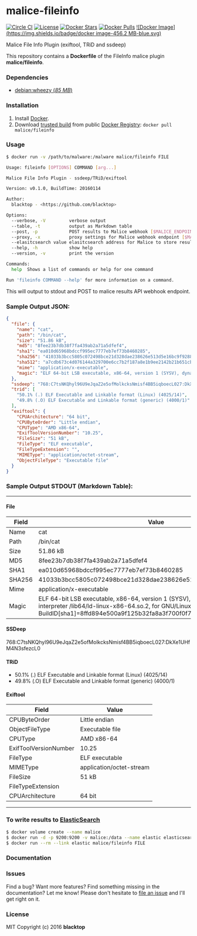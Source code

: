 malice-fileinfo
===============

[![Circle CI](https://circleci.com/gh/maliceio/malice-fileinfo.png?style=shield)](https://circleci.com/gh/maliceio/malice-fileinfo) [![License](http://img.shields.io/:license-mit-blue.svg)](http://doge.mit-license.org) [![Docker Stars](https://img.shields.io/docker/stars/malice/fileinfo.svg)](https://hub.docker.com/r/malice/fileinfo/) [![Docker Pulls](https://img.shields.io/docker/pulls/malice/fileinfo.svg)](https://hub.docker.com/r/malice/fileinfo/) [![Docker Image](https://img.shields.io/badge/docker image-456.2 MB-blue.svg)](https://hub.docker.com/r/malice/fileinfo/)

Malice File Info Plugin (exiftool, TRiD and ssdeep)

This repository contains a **Dockerfile** of the FileInfo malice plugin **malice/fileinfo**.

### Dependencies

-	[debian:wheezy (*85 MB*\)](https://index.docker.io/_/debian/)

### Installation

1.	Install [Docker](https://www.docker.io/).
2.	Download [trusted build](https://hub.docker.com/r/malice/fileinfo/) from public [Docker Registry](https://index.docker.io/): `docker pull malice/fileinfo`

### Usage

```bash
$ docker run -v /path/to/malware:/malware malice/fileinfo FILE

Usage: fileinfo [OPTIONS] COMMAND [arg...]

Malice File Info Plugin - ssdeep/TRiD/exiftool

Version: v0.1.0, BuildTime: 20160114

Author:
  blacktop - <https://github.com/blacktop>

Options:                                                                                                                  
  --verbose, -V         verbose output                                                                                    
  --table, -t           output as Markdown table                                                                          
  --post, -p            POST results to Malice webhook [$MALICE_ENDPOINT]                                                 
  --proxy, -x           proxy settings for Malice webhook endpoint [$MALICE_PROXY]                                        
  --elasitcsearch value elasitcsearch address for Malice to store results [$MALICE_ELASTICSEARCH]                         
  --help, -h            show help                                                                                         
  --version, -v         print the version                                                                                 

Commands:                                                                                                                 
  help  Shows a list of commands or help for one command                                                                  

Run 'fileinfo COMMAND --help' for more information on a command.
```

This will output to stdout and POST to malice results API webhook endpoint.

### Sample Output JSON:

```json
{
  "file": {
    "name": "cat",
    "path": "/bin/cat",
    "size": "51.86 kB",
    "md5": "8fee23b7db38f7fa439ab2a71a5dfef4",
    "sha1": "ea010d65968bdccf995ec7777eb7ef73b8460285",
    "sha256": "41033b3bcc5805c072498bce21d328dae238626e513d5e16bc9f928864a8936e",
    "sha512": "a7cdb673c4d076144a329700e6cc7b2f187a8e1b9ee2142b21b651cbe600af50b44d8c3c9c8fa800c941916568983d205fa5e3205680473943974711efee25dc",
    "mime": "application/x-executable",
    "magic": "ELF 64-bit LSB executable, x86-64, version 1 (SYSV), dynamically linked, interpreter /lib64/ld-linux-x86-64.so.2, for GNU/Linux 2.6.26, BuildID[sha1]=8ffd894e500a9f125b32fa8a3f700f0f710961de, stripped"
  },
  "ssdeep": "768:C7tsNKQhyl96U9eJqaZ2e5ofMolkcksNmisf4BB5iqboecL027:DkXe1UHfM4N3sfezcL0",
  "trid": [
    "50.1% (.) ELF Executable and Linkable format (Linux) (4025/14)",
    "49.8% (.O) ELF Executable and Linkable format (generic) (4000/1)"
  ],
  "exiftool": {
    "CPUArchitecture": "64 bit",
    "CPUByteOrder": "Little endian",
    "CPUType": "AMD x86-64",
    "ExifToolVersionNumber": "10.25",
    "FileSize": "51 kB",
    "FileType": "ELF executable",
    "FileTypeExtension": "",
    "MIMEType": "application/octet-stream",
    "ObjectFileType": "Executable file"
  }
}
```

### Sample Output STDOUT (Markdown Table):

---

#### File
| Field  | Value                                                                                                                                                                                                    |
| ------ | -------------------------------------------------------------------------------------------------------------------------------------------------------------------------------------------------------- |
| Name   | cat                                                                                                                                                                                                      |
| Path   | /bin/cat                                                                                                                                                                                                 |
| Size   | 51.86 kB                                                                                                                                                                                                 |
| MD5    | 8fee23b7db38f7fa439ab2a71a5dfef4                                                                                                                                                                         |
| SHA1   | ea010d65968bdccf995ec7777eb7ef73b8460285                                                                                                                                                                 |
| SHA256 | 41033b3bcc5805c072498bce21d328dae238626e513d5e16bc9f928864a8936e                                                                                                                                         |
| Mime   | application/x-executable                                                                                                                                                                                 |
| Magic  | ELF 64-bit LSB executable, x86-64, version 1 (SYSV), dynamically linked, interpreter /lib64/ld-linux-x86-64.so.2, for GNU/Linux 2.6.26, BuildID[sha1]=8ffd894e500a9f125b32fa8a3f700f0f710961de, stripped |

#### SSDeep
768:C7tsNKQhyl96U9eJqaZ2e5ofMolkcksNmisf4BB5iqboecL027:DkXe1UHfM4N3sfezcL0

#### TRiD
 -  50.1% (.) ELF Executable and Linkable format (Linux) (4025/14)
 -  49.8% (.O) ELF Executable and Linkable format (generic) (4000/1)

#### Exiftool
| Field                 | Value                    |
| --------------------- | ------------------------ |
| CPUByteOrder          | Little endian            |
| ObjectFileType        | Executable file          |
| CPUType               | AMD x86-64               |
| ExifToolVersionNumber | 10.25                    |
| FileType              | ELF executable           |
| MIMEType              | application/octet-stream |
| FileSize              | 51 kB                    |
| FileTypeExtension     |                          |
| CPUArchitecture       | 64 bit                   |

---

### To write results to [ElasticSearch](https://www.elastic.co/products/elasticsearch)

```bash
$ docker volume create --name malice
$ docker run -d -p 9200:9200 -v malice:/data --name elastic elasticsearch
$ docker run --rm --link elastic malice/fileinfo FILE
```

### Documentation

### Issues

Find a bug? Want more features? Find something missing in the documentation? Let me know! Please don't hesitate to [file an issue](https://github.com/maliceio/malice-fileinfo/issues/new) and I'll get right on it.

### License

MIT Copyright (c) 2016 **blacktop**
